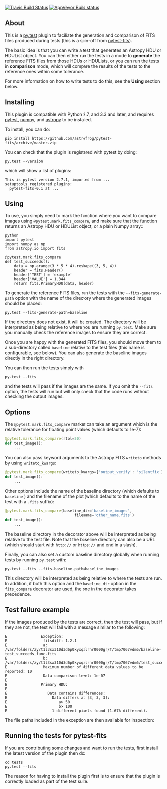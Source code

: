 [![Travis Build Status](https://travis-ci.org/astrofrog/pytest-fits.svg?branch=master)](https://travis-ci.org/astrofrog/pytest-fits)
[![AppVeyor Build status](https://ci.appveyor.com/api/projects/status/kwbvm9u79mrq6i0w?svg=true)](https://ci.appveyor.com/project/astrofrog/pytest-fits)

About
-----

This is a [py.test](http://pytest.org) plugin to faciliate the generation and
comparison of FITS files produced during tests (this is a spin-off from
[pytest-fits](https://github.com/astrofrog/pytest-fits)).

The basic idea is that you can write a test that generates an Astropy HDU or
HDUList object. You can then either run the tests in a mode to **generate**
the reference FITS files from those HDUs or HDULists, or you can run the tests
in **comparison** mode, which will compare the results of the tests to the
reference ones within some tolerance.

For more information on how to write tests to do this, see the **Using**
section below.

Installing
----------

This plugin is compatible with Python 2.7, and 3.3 and later, and requires
[pytest](http://pytest.org), [numpy](http://www.numpy.org), and
[astropy](http://www.astropy.org) to be installed.

To install, you can do:

    pip install https://github.com/astrofrog/pytest-fits/archive/master.zip

You can check that the plugin is registered with pytest by doing:

    py.test --version

which will show a list of plugins:

    This is pytest version 2.7.1, imported from ...
    setuptools registered plugins:
      pytest-fits-0.1 at ...

Using
-----

To use, you simply need to mark the function where you want to compare images
using ``@pytest.mark.fits_compare``, and make sure that the function
returns an Astropy HDU or HDUList object, or a plain Numpy array::

    python
    import pytest
    import numpy as np
    from astropy.io import fits

    @pytest.mark.fits_compare
    def test_succeeds():
        data = np.arange(3 * 5 * 4).reshape((3, 5, 4))
        header = fits.Header()
        header['TEST'] = 'example'
        header['VALUE'] = 1.344
        return fits.PrimaryHDU(data, header)

To generate the reference FITS files, run the tests with the
``--fits-generate-path`` option with the name of the directory where the
generated images should be placed:

    py.test --fits-generate-path=baseline

If the directory does not exist, it will be created. The directory will be
interpreted as being relative to where you are running ``py.test``. Make sure
you manually check the reference images to ensure they are correct.

Once you are happy with the generated FITS files, you should move them to a
sub-directory called ``baseline`` relative to the test files (this name is
configurable, see below). You can also generate the baseline images directly
in the right directory.

You can then run the tests simply with:

    py.test --fits

and the tests will pass if the images are the same. If you omit the ``--fits``
option, the tests will run but will only check that the code runs without
checking the output images.

Options
-------

The ``@pytest.mark.fits_compare`` marker can take an argument which is the
relative tolerance for floating point values (which defaults to 1e-7):

```python
@pytest.mark.fits_compare(rtol=20)
def test_image():
    ...
```

You can also pass keyword arguments to the Astropy FITS ``writeto`` methods
by using ``writeto_kwargs``:

```python
@pytest.mark.fits_compare(writeto_kwargs={'output_verify': 'silentfix'})
def test_image():
    ...
```

Other options include the name of the baseline directory (which defaults to
``baseline`` ) and the filename of the plot (which defaults to the name of the
test with a ``.fits`` suffix):

```python
@pytest.mark.fits_compare(baseline_dir='baseline_images',
                               filename='other_name.fits')
def test_image():
    ...
```

The baseline directory in the decorator above will be interpreted as being
relative to the test file. Note that the baseline directory can also be a
URL (which should start with ``http://`` or ``https://`` and end in a slash).

Finally, you can also set a custom baseline directory globally when running
tests by running ``py.test`` with:

    py.test --fits --fits-baseline-path=baseline_images

This directory will be interpreted as being relative to where the tests are
run. In addition, if both this option and the ``baseline_dir`` option in the
``fits_compare`` decorator are used, the one in the decorator takes
precedence.

Test failure example
--------------------

If the images produced by the tests are correct, then the test will pass, but if they are not, the test will fail with a message similar to the following:

```
E               Exception: 
E                fitsdiff: 1.2.1
E                a: /var/folders/zy/t1l3sx310d3d6p0kyxqzlrnr0000gr/T/tmp7067vdm6/baseline-test_succeeds_func.fits
E                b: /var/folders/zy/t1l3sx310d3d6p0kyxqzlrnr0000gr/T/tmp7067vdm6/test_succeeds_func.fits
E                Maximum number of different data values to be reported: 10
E                Data comparison level: 1e-07
E               
E               Primary HDU:
E               
E                  Data contains differences:
E                    Data differs at [3, 3, 3]:
E                       a> 50
E                       b> 100
E                    1 different pixels found (1.67% different).
```

The file paths included in the exception are then available for inspection:

Running the tests for pytest-fits
--------------------------------

If you are contributing some changes and want to run the tests, first install
the latest version of the plugin then do:

    cd tests
    py.test --fits

The reason for having to install the plugin first is to ensure that the plugin
is correctly loaded as part of the test suite.
